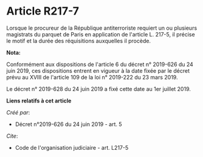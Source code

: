 # Article R217-7

Lorsque le procureur de la République antiterroriste requiert un ou plusieurs magistrats du parquet de Paris en application
de l'article L. 217-5, il précise le motif et la durée des réquisitions auxquelles il procède.

**Nota:**

Conformément aux dispositions de l'article 6 du décret n° 2019-626 du 24 juin 2019, ces dispositions entrent en vigueur à la
date fixée par le décret prévu au XVIII de l'article 109 de la loi n° 2019-222 du 23 mars 2019.

Le décret n° 2019-628 du 24 juin 2019 a fixé cette date au 1er juillet 2019.

**Liens relatifs à cet article**

_Créé par_:

  - Décret n°2019-626 du 24 juin 2019 - art. 5

_Cite_:

  - Code de l'organisation judiciaire - art. L217-5
